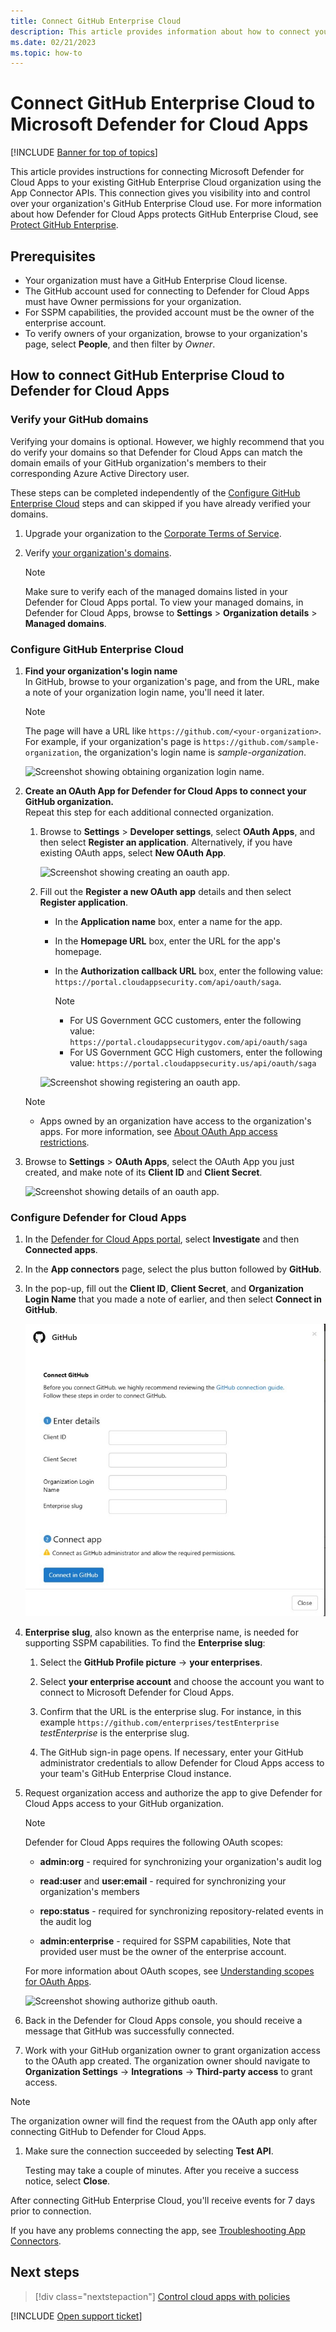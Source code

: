 ```yaml
---
title: Connect GitHub Enterprise Cloud 
description: This article provides information about how to connect your GitHub Enterprise Cloud app to Defender for Cloud Apps using the API connector  for visibility and control over use.
ms.date: 02/21/2023
ms.topic: how-to
---
```


# Connect GitHub Enterprise Cloud to Microsoft Defender for Cloud Apps

[!INCLUDE [Banner for top of topics](includes/banner.md)]

This article provides instructions for connecting Microsoft Defender for Cloud Apps to your existing GitHub Enterprise Cloud organization using the App Connector APIs. This connection gives you visibility into and control over your organization's GitHub Enterprise Cloud use. For more information about how Defender for Cloud Apps protects GitHub Enterprise Cloud, see [Protect GitHub Enterprise](protect-github.md).

## Prerequisites

- Your organization must have a GitHub Enterprise Cloud license.
- The GitHub account used for connecting to Defender for Cloud Apps must have Owner permissions for your organization.
- For SSPM capabilities, the provided account must be the owner of the enterprise account.
- To verify owners of your organization, browse to your organization's page, select **People**, and then filter by *Owner*.

## How to connect GitHub Enterprise Cloud to Defender for Cloud Apps

### Verify your GitHub domains

Verifying your domains is optional. However, we highly recommend that you do verify your domains so that Defender for Cloud Apps can match the domain emails of your GitHub organization's members to their corresponding Azure Active Directory user.

These steps can be completed independently of the [Configure GitHub Enterprise Cloud](#configure-github-enterprise-cloud) steps and can skipped if you have already verified your domains.

1. Upgrade your organization to the [Corporate Terms of Service](https://help.github.com/en/github/setting-up-and-managing-organizations-and-teams/upgrading-to-the-corporate-terms-of-service).
1. Verify [your organization's domains](https://help.github.com/en/github/setting-up-and-managing-organizations-and-teams/verifying-your-organizations-domain).

    > [!NOTE]
    > Make sure to verify each of the managed domains listed in your Defender for Cloud Apps portal. To view your managed domains, in Defender for Cloud Apps, browse to **Settings** > **Organization details** > **Managed domains**.

### Configure GitHub Enterprise Cloud

1. **Find your organization's login name**  
In GitHub, browse to your organization's page, and from the URL, make a note of your organization login name, you'll need it later.

    > [!NOTE]
    > The page will have a URL like `https://github.com/<your-organization>`. For example, if your organization's page is `https://github.com/sample-organization`, the organization's login name is *sample-organization*.

    ![Screenshot showing obtaining organization login name.](media/connect-github-org-login-name.png)

1. **Create an OAuth App for Defender for Cloud Apps to connect your GitHub organization.**  
Repeat this step for each additional connected organization.

    1. Browse to **Settings** > **Developer settings**, select  **OAuth Apps**, and then select **Register an application**. Alternatively, if you have existing OAuth apps, select **New OAuth App**.

        ![Screenshot showing creating an oauth app.](media/connect-github-create-oauth-app.png)

    1. Fill out the **Register a new OAuth app** details and then select **Register application**.
        - In the **Application name** box, enter a name for the app.
        - In the **Homepage URL** box, enter the URL for the app's homepage.
        - In the **Authorization callback URL** box, enter the following value: `https://portal.cloudappsecurity.com/api/oauth/saga`.

            > [!NOTE]
            >
            > - For US Government GCC customers, enter the following value: `https://portal.cloudappsecuritygov.com/api/oauth/saga`
            > - For US Government GCC High customers, enter the following value: `https://portal.cloudappsecurity.us/api/oauth/saga`

        ![Screenshot showing registering an oauth app.](media/connect-github-register-oauth-app.png)

    > [!NOTE]
    >
    > - Apps owned by an organization have access to the organization's apps. For more information, see [About OAuth App access restrictions](https://help.github.com/en/github/setting-up-and-managing-organizations-and-teams/about-oauth-app-access-restrictions).

1. Browse to **Settings** > **OAuth Apps**, select the OAuth App you just created, and make note of its **Client ID** and **Client Secret**.

    ![Screenshot showing details of an oauth app.](media/connect-github-oauth-app-details.png)

### Configure Defender for Cloud Apps

1. In the [Defender for Cloud Apps portal](https://portal.cloudappsecurity.com/), select **Investigate** and then **Connected apps**.
1. In the **App connectors** page, select the plus button followed by **GitHub**.

1. In the pop-up, fill out the **Client ID**, **Client Secret**, and **Organization Login Name** that you made a note of earlier, and then select **Connect in GitHub**.

    ![Screenshot showing details of connector wizard.](media/connect-github-ec/1.jpg)
1. **Enterprise slug**, also known as the enterprise name, is needed for supporting SSPM capabilities. To find the **Enterprise slug**:
   1. Select the **GitHub Profile picture** -> **your enterprises**.
   1. Select **your enterprise account** and choose the account you want to connect to Microsoft Defender for Cloud Apps.
   1. Confirm that the URL is the enterprise slug. For instance, in this example `https://github.com/enterprises/testEnterprise` *testEnterprise* is the enterprise slug.

   1. The GitHub sign-in page opens. If necessary, enter your GitHub administrator credentials to allow Defender for Cloud Apps access to your team's GitHub Enterprise Cloud instance.

1. Request organization access and authorize the app to give Defender for Cloud Apps access to your GitHub organization.

   > [!NOTE]
   > Defender for Cloud Apps requires the following OAuth scopes:
   >
   > - **admin:org** - required for synchronizing your organization's audit log
   >
   > - **read:user** and **user:email** - required for synchronizing your organization's members
   >
   > - **repo:status** - required for synchronizing repository-related events in the audit log
   >
   > - **admin:enterprise** - required for SSPM capabilities, Note that provided user must be the owner of the enterprise account.
   >
   > For more information about OAuth scopes, see [Understanding scopes for OAuth Apps](https://docs.github.com/developers/apps/building-oauth-apps/scopes-for-oauth-apps).

    ![Screenshot showing authorize github oauth.](media/connect-github-authorize-app.png)

1. Back in the Defender for Cloud Apps console, you should receive a message that GitHub was successfully connected.

1. Work with your GitHub organization owner to grant organization access to the OAuth app created. The organization owner should navigate to **Organization Settings** -> **Integrations** -> **Third-party access** to grant access.

 > [!NOTE]
 >
 > The organization owner will find the request from the OAuth app only after connecting GitHub to Defender for Cloud Apps.

1. Make sure the connection succeeded by selecting **Test API**.

    Testing may take a couple of minutes. After you receive a success notice, select **Close**.

After connecting GitHub Enterprise Cloud, you'll receive events for 7 days prior to connection.

If you have any problems connecting the app, see [Troubleshooting App Connectors](troubleshooting-api-connectors-using-error-messages.md).

## Next steps

> [!div class="nextstepaction"]
> [Control cloud apps with policies](control-cloud-apps-with-policies.md)

[!INCLUDE [Open support ticket](includes/support.md)]
